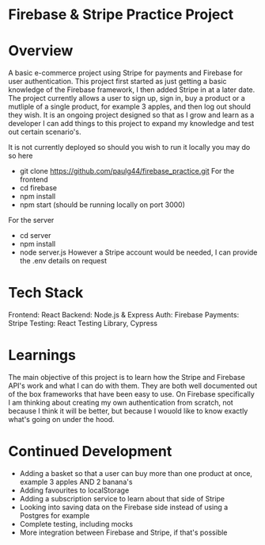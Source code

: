 # Firebase & Stripe Practice Project

# Overview

A basic e-commerce project using Stripe for payments and Firebase for user authentication. This project first started as just getting a basic knowledge of the Firebase framework, I then added Stripe in at a later date. The project currently allows a user to sign up, sign in, buy a product or a mutliple of a single product, for example 3 apples, and then log out should they wish. It is an ongoing project designed so that as I grow and learn as a developer I can add things to this project to expand my knowledge and test out certain scenario's.

It is not currently deployed so should you wish to run it locally you may do so here
- git clone https://github.com/paulg44/firebase_practice.git
For the frontend
- cd firebase
- npm install
- npm start (should be running locally on port 3000)

For the server
- cd server
- npm install
- node server.js
However a Stripe account would be needed, I can provide the .env details on request

# Tech Stack

Frontend: React
Backend: Node.js & Express
Auth: Firebase
Payments: Stripe
Testing: React Testing Library, Cypress

# Learnings

The main objective of this project is to learn how the Stripe and Firebase API's work and what I can do with them. They are both well documented out of the box frameworks that have been easy to use. On Firebase specifically I am thinking about creating my own authentication from scratch, not because I think it will be better, but because I wouold like to know exactly what's going on under the hood.

# Continued Development

- Adding a basket so that a user can buy more than one product at once, example 3 apples AND 2 banana's
- Adding favourites to localStorage
- Adding a subscription service to learn about that side of Stripe
- Looking into saving data on the Firebase side instead of using a Postgres for example
- Complete testing, including mocks
- More integration between Firebase and Stripe, if that's possible
